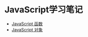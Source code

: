 # JavaScript学习笔记

- [JavaScript 函数](https://github.com/hao-kuai/javascript-study-notes/blob/main/src/JavaScript%E5%87%BD%E6%95%B0.md)
- [JavaScript 对象](https://github.com/hao-kuai/javascript-study-notes/blob/main/src/JavaScript%E5%AF%B9%E8%B1%A1.md) 
